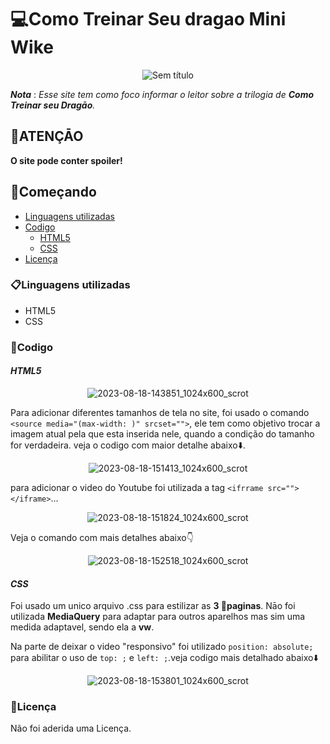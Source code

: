 # 💻Como Treinar Seu dragao Mini Wike
<div align="center">
  
![Sem título](https://github.com/matheus369k/Como-Treinar-Seu-dragao-Mini-Wike/assets/47065962/ae5bc377-1687-4906-a083-f4f215678d0c)</div>
__*Nota*__ : *Esse site tem como foco informar o leitor sobre a trilogia de __Como Treinar seu Dragāo__.*
## 🛑ATENÇĀO
__O site pode conter spoiler!__
## 🚀Começando
- [Linguagens utilizadas](#linguagens-utilizadas)
- [Codigo](#codigo)
   - [HTML5](#html5)
   - [CSS](#css)
- [Licença](#licença)

### 📋Linguagens utilizadas
- HTML5
- CSS

### 🧰Codigo
#### __*HTML5*__
<div align="center">
  
![2023-08-18-143851_1024x600_scrot](https://github.com/matheus369k/Como-Treinar-Seu-dragao-Mini-Wike/assets/47065962/c886857e-fcc2-422d-b689-d690ea637d70)</div>
Para   adicionar diferentes tamanhos de tela no site, foi usado o comando ```<source media="(max-width: )" srcset="">```, ele tem como objetivo trocar a imagem atual pela que esta inserida nele, quando a condição do tamanho for verdadeira. veja o codigo com maior detalhe abaixo⬇️.
<div align="center">

![2023-08-18-151413_1024x600_scrot](https://github.com/matheus369k/Como-Treinar-Seu-dragao-Mini-Wike/assets/47065962/9f0bd84d-9f03-4c38-b65b-bc685d4ac585)</div>
para adicionar o video do Youtube foi utilizada a tag ```<ifrrame src=""></iframe>```...
<div align="center">
  
![2023-08-18-151824_1024x600_scrot](https://github.com/matheus369k/Como-Treinar-Seu-dragao-Mini-Wike/assets/47065962/383bd6c2-fd1e-44ee-af45-a6740f08be20)</div>
Veja o comando com mais detalhes abaixo👇
<div align="center">
  
![2023-08-18-152518_1024x600_scrot](https://github.com/matheus369k/Como-Treinar-Seu-dragao-Mini-Wike/assets/47065962/b27c6b84-b8fe-40e0-8b64-0f9852c5a4ba)</div>

#### __*CSS*__
Foi usado um unico arquivo .css para estilizar as __3 📄paginas__. Nāo foi utilizada __MediaQuery__ para adaptar para outros aparelhos mas sim uma medida adaptavel, sendo ela a __vw__.

Na parte de deixar o video "responsivo" foi utilizado ```position: absolute;``` para abilitar o uso de ```top: ;``` e ```left: ;```.veja codigo mais detalhado abaixo⬇️
<div align="center">
  
![2023-08-18-153801_1024x600_scrot](https://github.com/matheus369k/Como-Treinar-Seu-dragao-Mini-Wike/assets/47065962/d0a03246-d99e-4016-9754-866a2f513d24)</div>

### 📃Licença
Não foi aderida uma Licença.
